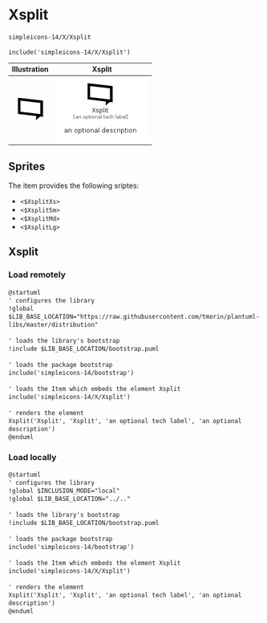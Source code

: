 # Xsplit


```text
simpleicons-14/X/Xsplit
```

```text
include('simpleicons-14/X/Xsplit')
```



| Illustration | Xsplit |
| :---: | :---: |
| ![illustration for Illustration](../../simpleicons-14/X/Xsplit.png) | ![illustration for Xsplit](../../simpleicons-14/X/Xsplit.Local.png) |



## Sprites
The item provides the following sriptes:

- `<$XsplitXs>`
- `<$XsplitSm>`
- `<$XsplitMd>`
- `<$XsplitLg>`





## Xsplit

### Load remotely
```plantuml
@startuml
' configures the library
!global $LIB_BASE_LOCATION="https://raw.githubusercontent.com/tmorin/plantuml-libs/master/distribution"

' loads the library's bootstrap
!include $LIB_BASE_LOCATION/bootstrap.puml

' loads the package bootstrap
include('simpleicons-14/bootstrap')

' loads the Item which embeds the element Xsplit
include('simpleicons-14/X/Xsplit')

' renders the element
Xsplit('Xsplit', 'Xsplit', 'an optional tech label', 'an optional description')
@enduml
```

### Load locally
```plantuml
@startuml
' configures the library
!global $INCLUSION_MODE="local"
!global $LIB_BASE_LOCATION="../.."

' loads the library's bootstrap
!include $LIB_BASE_LOCATION/bootstrap.puml

' loads the package bootstrap
include('simpleicons-14/bootstrap')

' loads the Item which embeds the element Xsplit
include('simpleicons-14/X/Xsplit')

' renders the element
Xsplit('Xsplit', 'Xsplit', 'an optional tech label', 'an optional description')
@enduml
```

